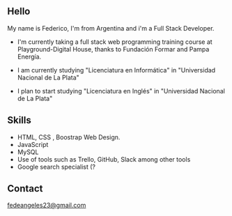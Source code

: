 ## Hello 

My name is Federico, I'm from Argentina and i'm a Full Stack Developer.

* I'm currently taking a full stack web programming training course at Playground-Digital House, thanks to Fundación Formar and Pampa Energía.

* I am currently studying "Licenciatura en Informática" in "Universidad Nacional de La Plata"

* I plan to start studying "Licenciatura en Inglés" in "Universidad Nacional de La Plata"

## Skills

* HTML, CSS , Boostrap Web Design.
* JavaScript
* MySQL
* Use of tools such as Trello, GitHub, Slack among other tools
* Google search specialist (?

## Contact

fedeangeles23@gmail.com